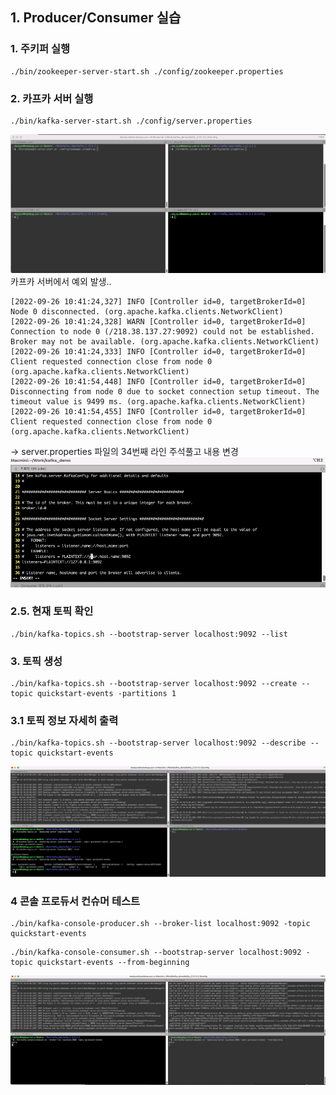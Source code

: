 ## 1. Producer/Consumer 실습

### 1. 주키퍼 실행
```
./bin/zookeeper-server-start.sh ./config/zookeeper.properties
```

### 2. 카프카 서버 실행
```
./bin/kafka-server-start.sh ./config/server.properties
```

![img.png](images/11-1.png)
카프카 서버에서 예외 발생..
```
[2022-09-26 10:41:24,327] INFO [Controller id=0, targetBrokerId=0] Node 0 disconnected. (org.apache.kafka.clients.NetworkClient)
[2022-09-26 10:41:24,328] WARN [Controller id=0, targetBrokerId=0] Connection to node 0 (/218.38.137.27:9092) could not be established. Broker may not be available. (org.apache.kafka.clients.NetworkClient)
[2022-09-26 10:41:24,333] INFO [Controller id=0, targetBrokerId=0] Client requested connection close from node 0 (org.apache.kafka.clients.NetworkClient)
[2022-09-26 10:41:54,448] INFO [Controller id=0, targetBrokerId=0] Disconnecting from node 0 due to socket connection setup timeout. The timeout value is 9499 ms. (org.apache.kafka.clients.NetworkClient)
[2022-09-26 10:41:54,455] INFO [Controller id=0, targetBrokerId=0] Client requested connection close from node 0 (org.apache.kafka.clients.NetworkClient)
```

-> 
server.properties 파일의 34번째 라인 주석풀고 내용 변경
![img_2.png](images/11-3.png)


### 2.5. 현재 토픽 확인
```text
./bin/kafka-topics.sh --bootstrap-server localhost:9092 --list
```

### 3. 토픽 생성
```text
./bin/kafka-topics.sh --bootstrap-server localhost:9092 --create --topic quickstart-events -partitions 1
```

### 3.1 토픽 정보 자세히 출력
```text
./bin/kafka-topics.sh --bootstrap-server localhost:9092 --describe --topic quickstart-events
```
![img_4.png](images/11-5.png)


### 4 콘솔 프로듀서 컨슈머 테스트
```
./bin/kafka-console-producer.sh --broker-list localhost:9092 -topic quickstart-events
```

```text
./bin/kafka-console-consumer.sh --bootstrap-server localhost:9092 -topic quickstart-events --from-beginning
```
![img_5.png](images/11-6.png)


